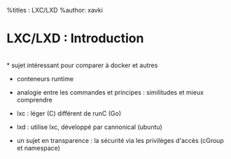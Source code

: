 %titles : LXC/LXD
%author: xavki

# LXC/LXD : Introduction


<br>
* sujet intéressant pour comparer à docker et autres

* conteneurs runtime

* analogie entre les commandes et principes : similitudes et mieux comprendre

* lxc : léger (C) différent de runC (Go)

* lxd : utilise lxc, développé par cannonical (ubuntu)

* un sujet en transparence : la sécurité via les privilèges d'accès (cGroup et namespace)


